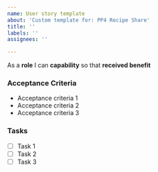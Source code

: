 ```yaml
---
name: User story template
about: 'Custom template for: PP4 Recipe Share'
title: ''
labels: ''
assignees: ''

---
```


As a **role** I can **capability** so that **received benefit**


### Acceptance Criteria

- Acceptance criteria 1
- Acceptance criteria 2
- Acceptance criteria 3

### Tasks

- [ ] Task 1
- [ ] Task 2
- [ ] Task 3
